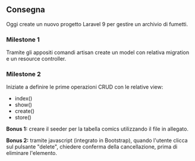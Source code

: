 ## Consegna

Oggi create un nuovo progetto Laravel 9 per gestire un archivio di fumetti.

### Milestone 1

Tramite gli appositi comandi artisan create un model con relativa migration e un resource controller.

### Milestone 2

Iniziate a definire le prime operazioni CRUD con le relative view:

-   index()
-   show()
-   create()
-   store()

**Bonus 1:**
creare il seeder per la tabella comics utilizzando il file in allegato.

**Bonus 2:**
tramite javascript (integrato in Bootstrap), quando l'utente clicca sul pulsante "delete", chiedere conferma della cancellazione, prima di eliminare l'elemento.
